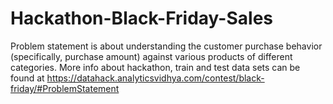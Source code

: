 # Hackathon-Black-Friday-Sales
Problem statement is about understanding the customer purchase behavior (specifically, purchase amount) against various products of different categories.
More info about hackathon, train and test data sets can be found at
https://datahack.analyticsvidhya.com/contest/black-friday/#ProblemStatement
